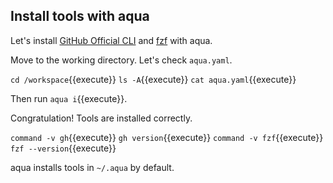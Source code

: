 ## Install tools with aqua

Let's install [GitHub Official CLI](https://cli.github.com/) and [fzf](https://github.com/junegunn/fzf) with aqua.

Move to the working directory.
Let's check `aqua.yaml`.

`cd /workspace`{{execute}}
`ls -A`{{execute}}
`cat aqua.yaml`{{execute}}

Then run `aqua i`{{execute}}.

Congratulation! Tools are installed correctly.


`command -v gh`{{execute}}
`gh version`{{execute}}
`command -v fzf`{{execute}}
`fzf --version`{{execute}}

aqua installs tools in `~/.aqua` by default.
